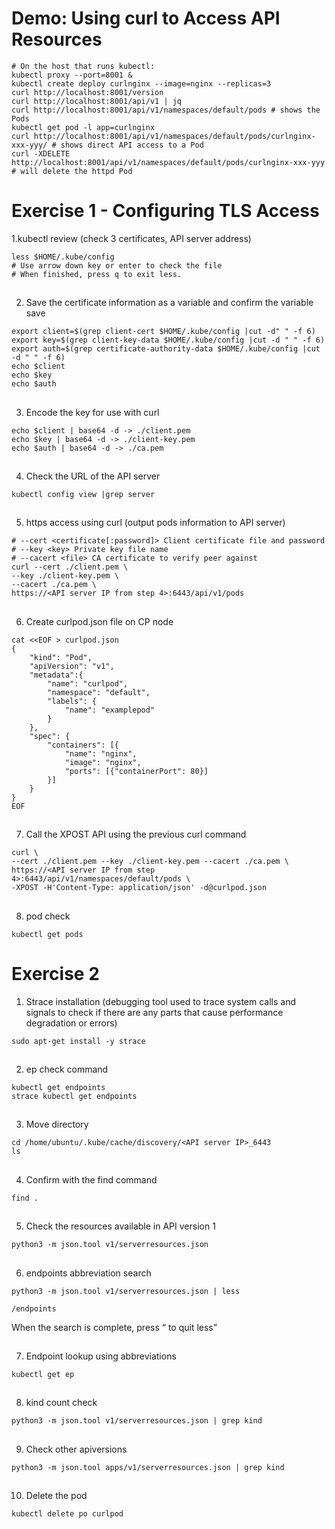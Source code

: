 # Demo: Using curl to Access API Resources
```
# On the host that runs kubectl: 
kubectl proxy --port=8001 &
kubectl create deploy curlnginx --image=nginx --replicas=3
curl http://localhost:8001/version
curl http://localhost:8001/api/v1 | jq
curl http://localhost:8001/api/v1/namespaces/default/pods # shows the Pods
kubectl get pod -l app=curlnginx
curl http://localhost:8001/api/v1/namespaces/default/pods/curlnginx-xxx-yyy/ # shows direct API access to a Pod
curl -XDELETE http://localhost:8001/api/v1/namespaces/default/pods/curlnginx-xxx-yyy # will delete the httpd Pod
```

# Exercise 1 - Configuring TLS Access

1.kubectl review (check 3 certificates, API server address)

```
less $HOME/.kube/config
# Use arrow down key or enter to check the file
# When finished, press q to exit less.
```
##

2. Save the certificate information as a variable and confirm the variable save

```
export client=$(grep client-cert $HOME/.kube/config |cut -d" " -f 6)
export key=$(grep client-key-data $HOME/.kube/config |cut -d " " -f 6)
export auth=$(grep certificate-authority-data $HOME/.kube/config |cut -d " " -f 6)
echo $client
echo $key
echo $auth
```

##

3. Encode the key for use with curl

```
echo $client | base64 -d -> ./client.pem
echo $key | base64 -d -> ./client-key.pem
echo $auth | base64 -d -> ./ca.pem
```

##

4. Check the URL of the API server

```
kubectl config view |grep server
```

##

5. https access using curl (output pods information to API server)

```
# --cert <certificate[:password]> Client certificate file and password
# --key <key> Private key file name
# --cacert <file> CA certificate to verify peer against
curl --cert ./client.pem \
--key ./client-key.pem \
--cacert ./ca.pem \
https://<API server IP from step 4>:6443/api/v1/pods
```

##

6. Create curlpod.json file on CP node

```
cat <<EOF > curlpod.json
{
    "kind": "Pod",
    "apiVersion": "v1",
    "metadata":{
        "name": "curlpod",
        "namespace": "default",
        "labels": {
            "name": "examplepod"
        }
    },
    "spec": {
        "containers": [{
            "name": "nginx",
            "image": "nginx",
            "ports": [{"containerPort": 80}]
        }]
    }
}
EOF
```

##

7. Call the XPOST API using the previous curl command

```
curl \
--cert ./client.pem --key ./client-key.pem --cacert ./ca.pem \
https://<API server IP from step 4>:6443/api/v1/namespaces/default/pods \
-XPOST -H'Content-Type: application/json' -d@curlpod.json
```

##

8. pod check

```
kubectl get pods
```


# Exercise 2


1. Strace installation (debugging tool used to trace system calls and signals to check if there are any parts that cause performance degradation or errors)
```
sudo apt-get install -y strace
```

##

2. ep check command
```
kubectl get endpoints
strace kubectl get endpoints
```

##

3. Move directory
```
cd /home/ubuntu/.kube/cache/discovery/<API server IP>_6443
ls
```

##

4. Confirm with the find command
```
find .
```

##

5. Check the resources available in API version 1
```
python3 -m json.tool v1/serverresources.json
```

##

6. endpoints abbreviation search
```
python3 -m json.tool v1/serverresources.json | less
```
```
/endpoints
```
When the search is complete, press <q> to quit less

##

7. Endpoint lookup using abbreviations
```
kubectl get ep
```

##

8. kind count check
```
python3 -m json.tool v1/serverresources.json | grep kind
```

##

9. Check other apiversions
```
python3 -m json.tool apps/v1/serverresources.json | grep kind
```

##

10. Delete the pod
```
kubectl delete po curlpod
```
